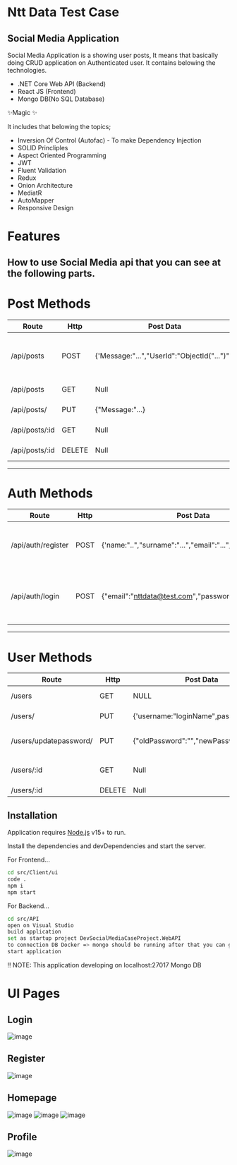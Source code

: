 # Ntt Data Test Case
## Social Media Application

Social Media Application is a showing user posts, It means that basically doing CRUD application on Authenticated user. It contains belowing the technologies.

- .NET Core Web API (Backend)
- React JS (Frontend)
- Mongo DB(No SQL Database)

✨Magic ✨

It includes that belowing the topics;
- Inversion Of Control (Autofac) - To make Dependency Injection
- SOLID Princliples
- Aspect Oriented Programming
- JWT
- Fluent Validation
- Redux
- Onion Architecture
- MediatR
- AutoMapper
- Responsive Design

# Features

## How to use Social Media api that you can see at the following parts.

# Post Methods
|Route |Http|Post Data| Description|
|------|----|---------|------------|
|/api/posts|POST|{'Message:"...","UserId":"ObjectId("...")"'}|To add post that you can use easily the process.|
|/api/posts|GET|Null|Listing all posts|
|/api/posts/|PUT|{"Message:"...}|To Update the post|
|/api/posts/:id|GET|Null|Get By Id of the post.|
|/api/posts/:id|DELETE|Null|Delete the post.|
---------------------------------------------------------------
# Auth Methods
|Route |Http|Post Data| Description|
|------|----|---------|------------|
|/api/auth/register|POST|{'name:"..","surname":"...","email":"...","password":".."}|To register user that you can use easily the process|
|/api/auth/login|POST|{"email":"nttdata@test.com","password":"..."}|When we want to add token and also reach another methods.|
---------------------------------------------------------------

# User Methods
|Route |Http|Post Data| Description|
|------|----|---------|------------|
|/users|GET|NULL|To get all users|
|/users/|PUT|{'username:"loginName",password:"..",..}|Update user details|
|/users/updatepassword/|PUT|{"oldPassword":"","newPassword":".."}|Update of user password.|
|/users/:id|GET|Null|Getting only one user.|
|/users/:id|DELETE|Null|Delete user.|

## Installation

Application requires [Node.js](https://nodejs.org/) v15+ to run.

Install the dependencies and devDependencies and start the server.

For Frontend...
```sh
cd src/Client/ui
code .
npm i
npm start
```

For Backend...

```sh
cd src/API
open on Visual Studio
build application
set as startup project DevSocialMediaCaseProject.WebAPI
to connection DB Docker => mongo should be running after that you can go next step
start application
```

!! NOTE: This application developing on localhost:27017 Mongo DB 

# UI Pages 

## Login
![image](https://user-images.githubusercontent.com/45602952/169722271-e15218dc-f64a-4f38-9e60-d75290748785.png)
## Register
![image](https://user-images.githubusercontent.com/45602952/169722304-8358a776-c2b5-474e-914e-009d599d102f.png)
## Homepage
![image](https://user-images.githubusercontent.com/45602952/169722682-69021dc2-300c-4518-a4f3-9858694446de.png)
![image](https://user-images.githubusercontent.com/45602952/169722770-b6301869-eb15-4cad-aeb8-27d260cae3bc.png)
![image](https://user-images.githubusercontent.com/45602952/169722800-f6c0f153-a2ff-4006-8bd2-723243d190f5.png)
## Profile
![image](https://user-images.githubusercontent.com/45602952/169722832-720bb975-619c-4d45-8efd-cbce5a8b11b8.png)





